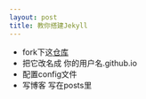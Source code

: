 ```yaml
---
layout: post
title: 教你搭建Jekyll
---
```

- fork下这[仓库](//github.com/lblogs/lblogs.github.io)
- 把它改名成 你的用户名.github.io
- 配置config文件
- 写博客
写在posts里

